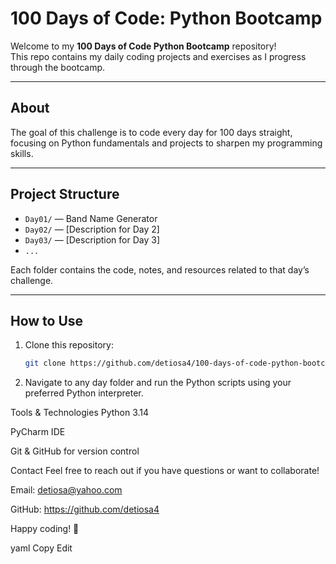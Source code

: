 # 100 Days of Code: Python Bootcamp

Welcome to my **100 Days of Code Python Bootcamp** repository!  
This repo contains my daily coding projects and exercises as I progress through the bootcamp.

---

## About

The goal of this challenge is to code every day for 100 days straight, focusing on Python fundamentals and projects to sharpen my programming skills.

---

## Project Structure

- `Day01/` — Band Name Generator  
- `Day02/` — [Description for Day 2]  
- `Day03/` — [Description for Day 3]  
- `...`

Each folder contains the code, notes, and resources related to that day’s challenge.

---

## How to Use

1. Clone this repository:  
   ```bash
   git clone https://github.com/detiosa4/100-days-of-code-python-bootcamp.git

   
2. Navigate to any day folder and run the Python scripts using your preferred Python interpreter.

Tools & Technologies
Python 3.14

PyCharm IDE

Git & GitHub for version control

Contact
Feel free to reach out if you have questions or want to collaborate!

Email: detiosa@yahoo.com

GitHub: https://github.com/detiosa4

Happy coding! 🚀

yaml
Copy
Edit
